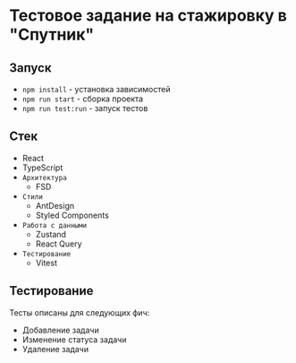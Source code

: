# Тестовое задание на стажировку в "Спутник"

## Запуск 

- `npm install` - установка зависимостей
- `npm run start` - сборка проекта
- `npm run test:run` - запуск тестов

## Стек
  - React
  - TypeScript
  - `Архитектура` 
    - FSD
  - `Стили`
    - AntDesign
    - Styled Components
  - `Работа с данными`
    - Zustand
    - React Query
  - `Тестирование`
    - Vitest
   
## Тестирование

Тесты описаны для следующих фич:
- Добавление задачи
- Изменение статуса задачи
- Удаление задачи

